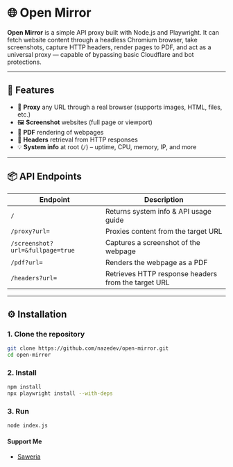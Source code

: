 # 🌐 Open Mirror

**Open Mirror** is a simple API proxy built with Node.js and Playwright. It can fetch website content through a headless Chromium browser, take screenshots, capture HTTP headers, render pages to PDF, and act as a universal proxy — capable of bypassing basic Cloudflare and bot protections.

---

## 🚀 Features

- 🔁 **Proxy** any URL through a real browser (supports images, HTML, files, etc.)
- 🖼️ **Screenshot** websites (full page or viewport)
- 📄 **PDF** rendering of webpages
- 📑 **Headers** retrieval from HTTP responses
- 💡 **System info** at root (`/`) – uptime, CPU, memory, IP, and more

---

## 📦 API Endpoints

| Endpoint | Description |
|----------|-------------|
| `/` | Returns system info & API usage guide |
| `/proxy?url=` | Proxies content from the target URL |
| `/screenshot?url=&fullpage=true` | Captures a screenshot of the webpage |
| `/pdf?url=` | Renders the webpage as a PDF |
| `/headers?url=` | Retrieves HTTP response headers from the target URL |

---

## ⚙️ Installation

### 1. Clone the repository
```bash
git clone https://github.com/nazedev/open-mirror.git
cd open-mirror
```

### 2. Install
```bash
npm install
npx playwright install --with-deps
```

### 3. Run
```bash
node index.js
```

#### Support Me
- [Saweria](https://saweria.co/naze)